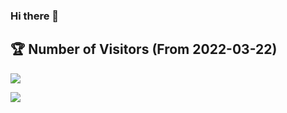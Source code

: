 ### Hi there 👋

## 🏆 Number of Visitors (From 2022-03-22)
![](https://profile-counter.glitch.me/mggger/count.svg)


<a href="https://github.com/mggger">
  <img align="center" src="https://github-readme-stats.vercel.app/api/top-langs/?username=mggger&layout=compact&langs_count=8" />
</a>
